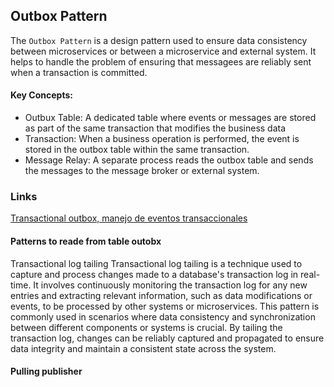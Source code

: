 
## Outbox Pattern 

The ```Outbox Pattern``` is a design pattern used to ensure data consistency between microservices or between a microservice and external system. It helps to handle the problem of ensuring that messagees are reliably sent when a transaction is committed.

#### Key Concepts:
*  Outbux Table: A dedicated table where events or messages are stored as part of the same transaction that modifies the business data
*  Transaction: When a business operation is performed, the event is stored in the outbox table within the same transaction.
*  Message Relay: A separate process reads the outbox table and sends the messages to the message broker or external system.
  

### Links  
[Transactional outbox, manejo de eventos transaccionales](https://www.youtube.com/watch?v=vO3WbkmBUaQ)



#### Patterns to reade from table outobx

 Transactional log tailing
Transactional log tailing is a technique used to capture and process changes made to a database's transaction log in real-time. It involves continuously monitoring the transaction log for any new entries and extracting relevant information, such as data modifications or events, to be processed by other systems or microservices. This pattern is commonly used in scenarios where data consistency and synchronization between different components or systems is crucial. By tailing the transaction log, changes can be reliably captured and propagated to ensure data integrity and maintain a consistent state across the system.
#### Pulling publisher